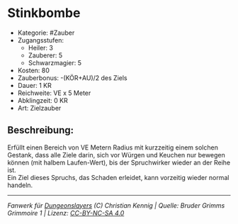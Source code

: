 # Stinkbombe  
- Kategorie: #Zauber  
- Zugangsstufen:  
  - Heiler: 3  
  - Zauberer: 5  
  - Schwarzmagier: 5  
- Kosten: 80  
- Zauberbonus: -(KÖR+AU)/2 des Ziels  
- Dauer: 1 KR  
- Reichweite: VE x 5 Meter  
- Abklingzeit: 0 KR  
- Art: Zielzauber     

## Beschreibung:
Erfüllt einen Bereich von VE Metern Radius mit kurzzeitig einem solchen Gestank, dass alle Ziele darin, sich vor Würgen und Keuchen nur bewegen können (mit halbem Laufen-Wert), bis der Spruchwirker wieder an der Reihe ist.<br>Ein Ziel dieses Spruchs, das Schaden erleidet, kann vorzeitig wieder normal handeln.


___
*Fanwerk für [Dungeonslayers](https://www.dungeonslayers.net/) (C) Christian Kennig | Quelle: Bruder Grimms Grimmoire 1 | Lizenz: [CC-BY-NC-SA 4.0](https://creativecommons.org/licenses/by-nc-sa/4.0/deed.de)*